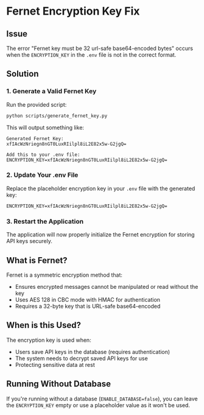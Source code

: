 # Fernet Encryption Key Fix

## Issue
The error "Fernet key must be 32 url-safe base64-encoded bytes" occurs when the `ENCRYPTION_KEY` in the `.env` file is not in the correct format.

## Solution

### 1. Generate a Valid Fernet Key

Run the provided script:
```bash
python scripts/generate_fernet_key.py
```

This will output something like:
```
Generated Fernet Key:
xfIAcWzNriegn8nGT0LuxRIilpl8iL2E82x5w-G2jgQ=

Add this to your .env file:
ENCRYPTION_KEY=xfIAcWzNriegn8nGT0LuxRIilpl8iL2E82x5w-G2jgQ=
```

### 2. Update Your .env File

Replace the placeholder encryption key in your `.env` file with the generated key:
```
ENCRYPTION_KEY=xfIAcWzNriegn8nGT0LuxRIilpl8iL2E82x5w-G2jgQ=
```

### 3. Restart the Application

The application will now properly initialize the Fernet encryption for storing API keys securely.

## What is Fernet?

Fernet is a symmetric encryption method that:
- Ensures encrypted messages cannot be manipulated or read without the key
- Uses AES 128 in CBC mode with HMAC for authentication
- Requires a 32-byte key that is URL-safe base64-encoded

## When is this Used?

The encryption key is used when:
- Users save API keys in the database (requires authentication)
- The system needs to decrypt saved API keys for use
- Protecting sensitive data at rest

## Running Without Database

If you're running without a database (`ENABLE_DATABASE=false`), you can leave the `ENCRYPTION_KEY` empty or use a placeholder value as it won't be used.